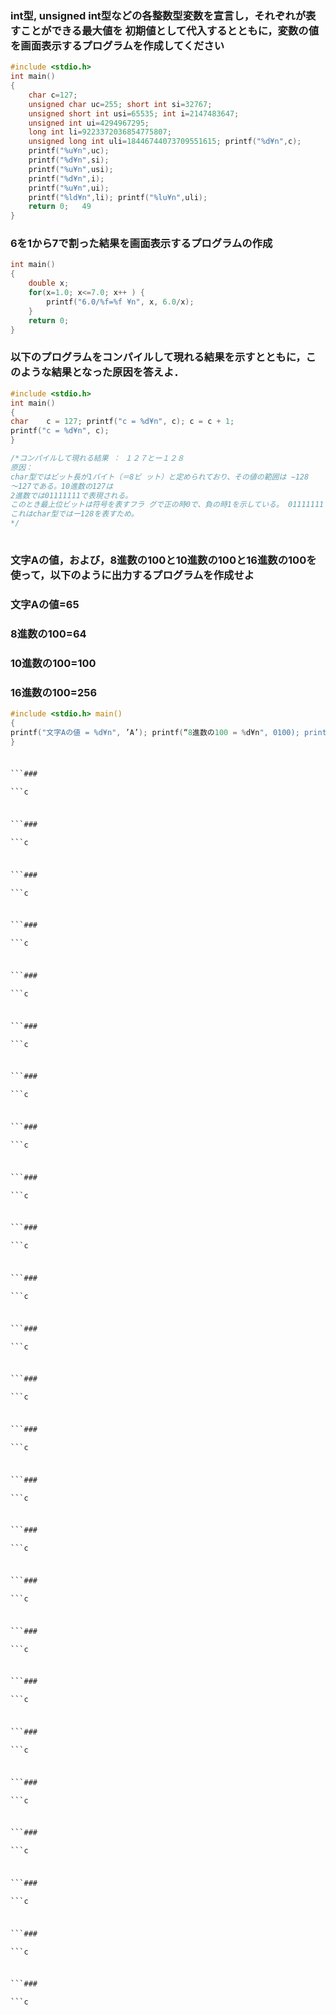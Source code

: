 ### int型, unsigned int型などの各整数型変数を宣言し，それぞれが表すことができる最大値を 初期値として代入するとともに，変数の値を画面表示するプログラムを作成してください

```c
#include <stdio.h> 
int main()
{
	char c=127;
	unsigned char uc=255; short int si=32767;
	unsigned short int usi=65535; int i=2147483647;
	unsigned int ui=4294967295;
	long int li=9223372036854775807;
	unsigned long int uli=18446744073709551615; printf("%d¥n",c);
	printf("%u¥n",uc);
	printf("%d¥n",si);
	printf("%u¥n",usi);
	printf("%d¥n",i);
	printf("%u¥n",ui);
	printf("%ld¥n",li); printf("%lu¥n",uli);
	return 0;	49
}
```

### 6を1から7で割った結果を画面表示するプログラムの作成

```c
int main()
{
	double x;
	for(x=1.0; x<=7.0; x++ ) {
		printf("6.0/%f=%f ¥n", x, 6.0/x);
	}
	return 0;
}
```

### 以下のプログラムをコンパイルして現れる結果を示すとともに，このような結果となった原因を答えよ．

```c
#include <stdio.h> 
int main()
{
char	c = 127; printf("c = %d¥n", c); c = c + 1;
printf("c = %d¥n", c);
}

/*コンパイルして現れる結果 ： １２７とー１２８
原因：
char型ではビット長が1バイト（＝8ビ ット）と定められており、その値の範囲は −128
〜127である。10進数の127は
2進数では01111111で表現される。
このとき最上位ビットは符号を表すフラ グで正の時0で、負の時1を示している。 01111111＋1は10000000であり、
これはchar型ではー128を表すため。
*/
 

```
### 文字Aの値，および，8進数の100と10進数の100と16進数の100を使って，以下のように出力するプログラムを作成せよ

### 文字Aの値=65
### 8進数の100=64
### 10進数の100=100
### 16進数の100=256
 
```c
#include <stdio.h> main()
{
printf("文字Aの値 = %d¥n", ’A’); printf(“8進数の100 = %d¥n", 0100); printf(“10進数の100 = %d¥n", 100); printf(“16進数の100 = %d¥n", 0x100); return 0;
}
```

### 

```c

```### 

```c

```

### 

```c

```### 

```c

```

### 

```c

```### 

```c

```

### 

```c

```### 

```c

```

### 

```c

```### 

```c

```

### 

```c

```### 

```c

```

### 

```c

```### 

```c

```

### 

```c

```### 

```c

```

### 

```c

```### 

```c

```

### 

```c

```### 

```c

```

### 

```c

```### 

```c

```

### 

```c

```### 

```c

```

### 

```c

```### 

```c

```

### 

```c

```### 

```c

```

### 

```c

```### 

```c

```

### 

```c

```### 

```c

```

### 

```c

```### 

```c

```

### 

```c

```### 

```c

```

### 

```c

```### 

```c

```

### 

```c

```### 

```c

```

### 

```c

```### 

```c

```

### 

```c

```### 

```c

```

### 

```c

```### 

```c

```

### 

```c

```### 

```c

```

### 

```c

```### 

```c

```

### 

```c

```